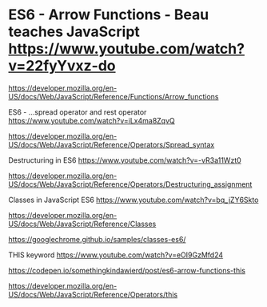 # ES6 - Arrow Functions - Beau teaches JavaScript https://www.youtube.com/watch?v=22fyYvxz-do

https://developer.mozilla.org/en-US/docs/Web/JavaScript/Reference/Functions/Arrow_functions

ES6 - ...spread operator and rest operator https://www.youtube.com/watch?v=iLx4ma8ZqvQ

https://developer.mozilla.org/en-US/docs/Web/JavaScript/Reference/Operators/Spread_syntax

Destructuring in ES6 https://www.youtube.com/watch?v=-vR3a11Wzt0

https://developer.mozilla.org/en-US/docs/Web/JavaScript/Reference/Operators/Destructuring_assignment

Classes in JavaScript ES6 https://www.youtube.com/watch?v=bq_jZY6Skto

https://developer.mozilla.org/en-US/docs/Web/JavaScript/Reference/Classes

https://googlechrome.github.io/samples/classes-es6/

THIS keyword https://www.youtube.com/watch?v=eOI9GzMfd24

https://codepen.io/somethingkindawierd/post/es6-arrow-functions-this

https://developer.mozilla.org/en-US/docs/Web/JavaScript/Reference/Operators/this

